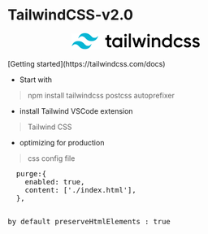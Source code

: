 # TailwindCSS-v2.0
<div align="center">
<img src="./images/Tailwindcss.svg"  alt="Tailwindcss" width="50%">  
</div>
<br/>
[Getting started](https://tailwindcss.com/docs)

- Start with
> npm install tailwindcss postcss autoprefixer

- install Tailwind VSCode extension
> Tailwind CSS      

- optimizing for production    
> css config file     
<pre>
  purge:{
    enabled: true,
    content: ['./index.html'],
  },
<pre>    
by default preserveHtmlElements : true    